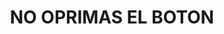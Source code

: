 <!DOCTYPE html>
<html lang="en">
<head>
    <meta charset="UTF-8">
    <meta http-equiv="X-UA-Compatible" content="IE=edge">
    <meta name="viewport" content="width=device-width, initial-scale=1.0">
    <title>NO</title>
</head>
<body>
    <center><h1>NO OPRIMAS EL BOTON</h1></center>
 <center><img src="https://www.merceriabotton.es/18013-thickbox_default/boton-clasico-colores-4-agujeros.jpg" alt=""></center>
</body>
</html>
